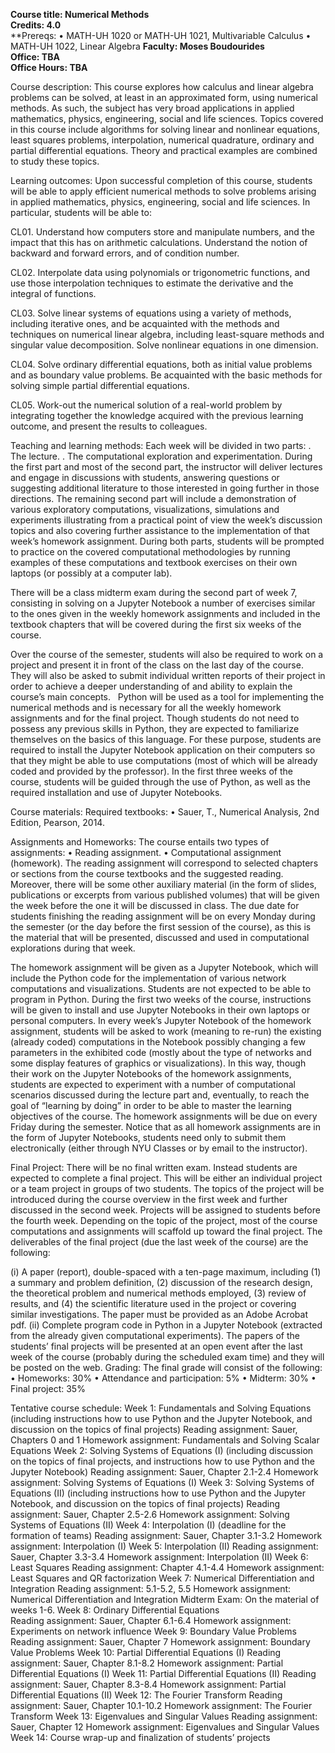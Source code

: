 **Course title: Numerical Methods**<br />
**Credits: 4.0**<br /> 
**Prereqs: 
•	MATH-UH 1020 or MATH-UH 1021, Multivariable Calculus
•	MATH-UH 1022, Linear Algebra 
**Faculty: Moses Boudourides**<br />
**Office: TBA**<br />
**Office Hours: TBA**

Course description:
This course explores how calculus and linear algebra problems can be solved, at least in an approximated form, using numerical methods. As such, the subject has very broad applications in applied mathematics, physics, engineering, social and life sciences. Topics covered in this course include algorithms for solving linear and nonlinear equations, least squares problems, interpolation, numerical quadrature, ordinary and partial differential equations. Theory and practical examples are combined to study these topics.
 
Learning outcomes:
Upon successful completion of this course, students will be able to apply efficient numerical methods to solve problems arising in applied mathematics, physics, engineering, social and life sciences. In particular, students will be able to:

CL01. Understand how computers store and manipulate numbers, and the impact that this has on arithmetic calculations. Understand the notion of backward and forward errors, and of condition number.

CL02. Interpolate data using polynomials or trigonometric functions, and use those interpolation techniques to estimate the derivative and the integral of functions.

CL03. Solve linear systems of equations using a variety of methods, including iterative ones, and be acquainted with the methods and techniques on numerical linear algebra, including least-square methods and singular value decomposition. Solve nonlinear equations in one dimension.

CL04. Solve ordinary differential equations, both as initial value problems and as boundary value problems. Be acquainted with the basic methods for solving simple partial differential equations.

CL05. Work-out the numerical solution of a real-world problem by integrating together the knowledge acquired with the previous learning outcome, and present the results to colleagues.

Teaching and learning methods:
Each week will be divided in two parts: 
.	The lecture.
.	The computational exploration and experimentation.
During the first part and most of the second part, the instructor will deliver lectures and engage in discussions with students, answering questions or suggesting additional literature to those interested in going further in those directions. The remaining second part will include a demonstration of various exploratory computations, visualizations, simulations and experiments illustrating from a practical point of view the week’s discussion topics and also covering further assistance to the implementation of that week’s homework assignment. During both parts, students will be prompted to practice on the covered computational methodologies by running examples of these computations and textbook exercises on their own laptops (or possibly at a computer lab). 

There will be a class midterm exam during the second part of week 7, consisting in solving on a Jupyter Notebook a number of exercises similar to the ones given in the weekly homework assignments and included in the textbook chapters that will be covered during the first six weeks of the course.

Over the course of the semester, students will also be required to work on a project and present it in front of the class on the last day of the course. They will also be asked to submit individual written reports of their project in order to achieve a deeper understanding of and ability to explain the course’s main concepts.  
Python will be used as a tool for implementing the numerical methods and is necessary for all the weekly homework assignments and for the final project. Though students do not need to possess any previous skills in Python, they are expected to familiarize themselves on the basics of this language. For these purpose, students are required to install the Jupyter Notebook application on their computers so that they might be able to use computations (most of which will be already coded and provided by the professor). In the first three weeks of the course, students will be guided through the use of Python, as well as the required installation and use of Jupyter Notebooks.

Course materials:
Required textbooks:
•	Sauer, T., Numerical Analysis, 2nd Edition, Pearson, 2014. 

Assignments and Homeworks:
The course entails two types of assignments:
•	Reading assignment.
•	Computational assignment (homework).
The reading assignment will correspond to selected chapters or sections from the course textbooks and the suggested reading. Moreover, there will be some other auxiliary material (in the form of slides, publications or excerpts from various published volumes) that will be given the week before the one it will be discussed in class. The due date for students finishing the reading assignment will be on every Monday during the semester (or the day before the first session of the course), as this is the material that will be presented, discussed and used in computational explorations during that week.

The homework assignment will be given as a Jupyter Notebook, which will include the Python code for the implementation of various network computations and visualizations. Students are not expected to be able to program in Python. During the first two weeks of the course, instructions will be given to install and use Jupyter Notebooks in their own laptops or personal computers. In every week’s Jupyter Notebook of the homework assignment, students will be asked to work (meaning to re-run) the existing (already coded) computations in the Notebook possibly changing a few parameters in the exhibited code (mostly about the type of networks and some display features of graphics or visualizations). In this way, though their work on the Jupyter Notebooks of the homework assignments, students are expected to experiment with a number of computational scenarios discussed during the lecture part and, eventually, to reach the goal of “learning by doing” in order to be able to master the learning objectives of the course. The homework assignments will be due on every Friday during the semester. Notice that as all homework assignments are in the form of Jupyter Notebooks, students need only to submit them electronically (either through NYU Classes or by email to the instructor).

Final Project:
There will be no final written exam. Instead students are expected to complete a final project. This will be either an individual project or a team project in groups of two students. The topics of the project will be introduced during the course overview in the first week and further discussed in the second week. Projects will be assigned to students before the fourth week. Depending on the topic of the project, most of the course computations and assignments will scaffold up toward the final project. The deliverables of the final project (due the last week of the course) are the following:

(i)	A paper (report), double-spaced with a ten-page maximum, including (1) a summary and problem definition, (2) discussion of the research design, the theoretical problem and numerical methods employed, (3) review of results, and (4) the scientific literature used in the project or covering similar investigations. The paper must be provided as an Adobe Acrobat pdf.
(ii)	Complete program code in Python in a Jupyter Notebook (extracted from the already given computational experiments). 
The papers of the students’ final projects will be presented at an open event after the last week of the course (probably during the scheduled exam time) and they will be posted on the web.
Grading:
The final grade will consist of the following:
•	Homeworks: 30%
•	Attendance and participation: 5%
•	Midterm: 30%
•	Final project: 35%

Tentative course schedule:
Week 1: Fundamentals and Solving Equations (including instructions how to use Python and the Jupyter Notebook, and discussion on the topics of final projects)
Reading assignment: Sauer, Chapters 0 and 1
Homework assignment: Fundamentals and Solving Scalar Equations
Week 2: Solving Systems of Equations (I) (including discussion on the topics of final projects, and instructions how to use Python and the Jupyter Notebook) 
Reading assignment: Sauer, Chapter 2.1-2.4 
Homework assignment: Solving Systems of Equations (I)
Week 3: Solving Systems of Equations (II) (including instructions how to use Python and the Jupyter Notebook, and discussion on the topics of final projects)
Reading assignment: Sauer, Chapter 2.5-2.6
Homework assignment: Solving Systems of Equations (II)
Week 4: Interpolation (I) (deadline for the formation of teams)
Reading assignment: Sauer, Chapter 3.1-3.2
Homework assignment: Interpolation (I)
Week 5: Interpolation (II) 
Reading assignment: Sauer, Chapter 3.3-3.4
Homework assignment: Interpolation (II)
Week 6: Least Squares 
Reading assignment: Chapter 4.1-4.4
Homework assignment: Least Squares and QR factorization
Week 7: Numerical Differentiation and Integration 
Reading assignment: 5.1-5.2, 5.5
Homework assignment: Numerical Differentiation and Integration
Midterm Exam: On the material of weeks 1-6.
Week 8: Ordinary Differential Equations  
Reading assignment: Sauer, Chapter 6.1-6.4
Homework assignment: Experiments on network influence
Week 9: Boundary Value Problems
Reading assignment: Sauer, Chapter 7
Homework assignment: Boundary Value Problems
Week 10: Partial Differential Equations (I) 
Reading assignment: Sauer, Chapter 8.1-8.2
Homework assignment: Partial Differential Equations (I)
Week 11: Partial Differential Equations (II) 
Reading assignment: Sauer, Chapter 8.3-8.4
Homework assignment: Partial Differential Equations (II)
Week 12: The Fourier Transform 
Reading assignment: Sauer, Chapter 10.1-10.2
Homework assignment: The Fourier Transform
Week 13: Eigenvalues and Singular Values 
Reading assignment: Sauer, Chapter 12
Homework assignment: Eigenvalues and Singular Values
Week 14: Course wrap-up and finalization of students’ projects
